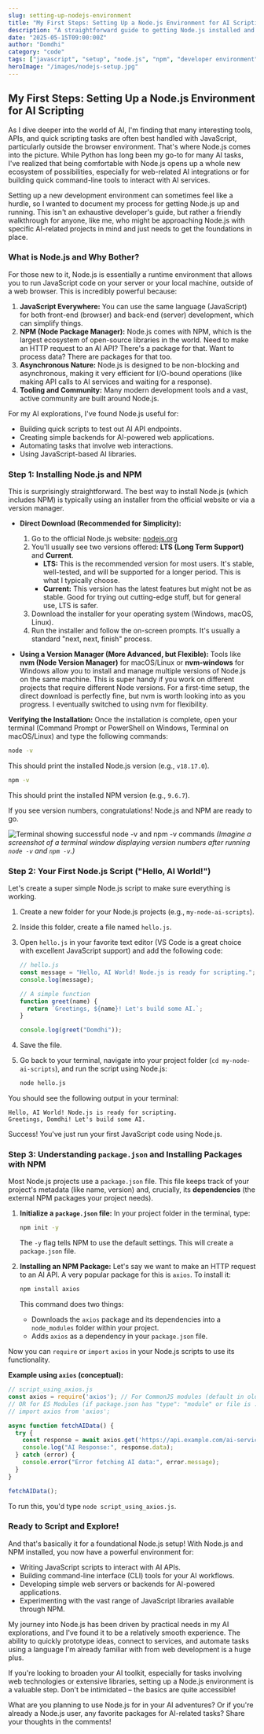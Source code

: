 ```yaml
---
slug: setting-up-nodejs-environment
title: "My First Steps: Setting Up a Node.js Environment for AI Scripting"
description: "A straightforward guide to getting Node.js installed and ready on your system, from the perspective of someone using it for AI-related scripting and projects."
date: "2025-05-15T09:00:00Z"
author: "Domdhi"
category: "code"
tags: ["javascript", "setup", "node.js", "npm", "developer environment", "coding basics", "AI scripting"]
heroImage: "/images/nodejs-setup.jpg"
---
```

## My First Steps: Setting Up a Node.js Environment for AI Scripting

As I dive deeper into the world of AI, I'm finding that many interesting tools, APIs, and quick scripting tasks are often best handled with JavaScript, particularly outside the browser environment. That's where Node.js comes into the picture. While Python has long been my go-to for many AI tasks, I've realized that being comfortable with Node.js opens up a whole new ecosystem of possibilities, especially for web-related AI integrations or for building quick command-line tools to interact with AI services.

Setting up a new development environment can sometimes feel like a hurdle, so I wanted to document my process for getting Node.js up and running. This isn't an exhaustive developer's guide, but rather a friendly walkthrough for anyone, like me, who might be approaching Node.js with specific AI-related projects in mind and just needs to get the foundations in place.

### What is Node.js and Why Bother?

For those new to it, Node.js is essentially a runtime environment that allows you to run JavaScript code on your server or your local machine, outside of a web browser. This is incredibly powerful because:

1.  **JavaScript Everywhere:** You can use the same language (JavaScript) for both front-end (browser) and back-end (server) development, which can simplify things.
2.  **NPM (Node Package Manager):** Node.js comes with NPM, which is the largest ecosystem of open-source libraries in the world. Need to make an HTTP request to an AI API? There's a package for that. Want to process data? There are packages for that too.
3.  **Asynchronous Nature:** Node.js is designed to be non-blocking and asynchronous, making it very efficient for I/O-bound operations (like making API calls to AI services and waiting for a response).
4.  **Tooling and Community:** Many modern development tools and a vast, active community are built around Node.js.

For my AI explorations, I've found Node.js useful for:
*   Building quick scripts to test out AI API endpoints.
*   Creating simple backends for AI-powered web applications.
*   Automating tasks that involve web interactions.
*   Using JavaScript-based AI libraries.

### Step 1: Installing Node.js and NPM

This is surprisingly straightforward. The best way to install Node.js (which includes NPM) is typically using an installer from the official website or via a version manager.

*   **Direct Download (Recommended for Simplicity):**
    1.  Go to the official Node.js website: [nodejs.org](https://nodejs.org/)
    2.  You'll usually see two versions offered: **LTS (Long Term Support)** and **Current**.
        *   **LTS:** This is the recommended version for most users. It's stable, well-tested, and will be supported for a longer period. This is what I typically choose.
        *   **Current:** This version has the latest features but might not be as stable. Good for trying out cutting-edge stuff, but for general use, LTS is safer.
    3.  Download the installer for your operating system (Windows, macOS, Linux).
    4.  Run the installer and follow the on-screen prompts. It's usually a standard "next, next, finish" process.

*   **Using a Version Manager (More Advanced, but Flexible):**
    Tools like **nvm (Node Version Manager)** for macOS/Linux or **nvm-windows** for Windows allow you to install and manage multiple versions of Node.js on the same machine. This is super handy if you work on different projects that require different Node versions. For a first-time setup, the direct download is perfectly fine, but nvm is worth looking into as you progress. I eventually switched to using nvm for flexibility.

**Verifying the Installation:**
Once the installation is complete, open your terminal (Command Prompt or PowerShell on Windows, Terminal on macOS/Linux) and type the following commands:

```bash
node -v
```
This should print the installed Node.js version (e.g., `v18.17.0`).

```bash
npm -v
```
This should print the installed NPM version (e.g., `9.6.7`).

If you see version numbers, congratulations! Node.js and NPM are ready to go.

![Terminal showing successful node -v and npm -v commands](/images/node-npm-version-check.jpg)
*(Imagine a screenshot of a terminal window displaying version numbers after running `node -v` and `npm -v`.)*

### Step 2: Your First Node.js Script ("Hello, AI World!")

Let's create a super simple Node.js script to make sure everything is working.

1.  Create a new folder for your Node.js projects (e.g., `my-node-ai-scripts`).
2.  Inside this folder, create a file named `hello.js`.
3.  Open `hello.js` in your favorite text editor (VS Code is a great choice with excellent JavaScript support) and add the following code:

    ```javascript
    // hello.js
    const message = "Hello, AI World! Node.js is ready for scripting.";
    console.log(message);

    // A simple function
    function greet(name) {
      return `Greetings, ${name}! Let's build some AI.`;
    }

    console.log(greet("Domdhi"));
    ```

4.  Save the file.
5.  Go back to your terminal, navigate into your project folder (`cd my-node-ai-scripts`), and run the script using Node.js:

    ```bash
    node hello.js
    ```

You should see the following output in your terminal:
```
Hello, AI World! Node.js is ready for scripting.
Greetings, Domdhi! Let's build some AI.
```

Success! You've just run your first JavaScript code using Node.js.

### Step 3: Understanding `package.json` and Installing Packages with NPM

Most Node.js projects use a `package.json` file. This file keeps track of your project's metadata (like name, version) and, crucially, its **dependencies** (the external NPM packages your project needs).

1.  **Initialize a `package.json` file:**
    In your project folder in the terminal, type:
    ```bash
    npm init -y
    ```
    The `-y` flag tells NPM to use the default settings. This will create a `package.json` file.

2.  **Installing an NPM Package:**
    Let's say we want to make an HTTP request to an AI API. A very popular package for this is `axios`. To install it:
    ```bash
    npm install axios
    ```
    This command does two things:
    *   Downloads the `axios` package and its dependencies into a `node_modules` folder within your project.
    *   Adds `axios` as a dependency in your `package.json` file.

Now you can `require` or `import` `axios` in your Node.js scripts to use its functionality.

**Example using `axios` (conceptual):**
```javascript
// script_using_axios.js
const axios = require('axios'); // For CommonJS modules (default in older Node)
// OR for ES Modules (if package.json has "type": "module" or file is .mjs)
// import axios from 'axios'; 

async function fetchAIData() {
  try {
    const response = await axios.get('https://api.example.com/ai-service');
    console.log("AI Response:", response.data);
  } catch (error) {
    console.error("Error fetching AI data:", error.message);
  }
}

fetchAIData();
```
To run this, you'd type `node script_using_axios.js`.

### Ready to Script and Explore!

And that's basically it for a foundational Node.js setup! With Node.js and NPM installed, you now have a powerful environment for:

*   Writing JavaScript scripts to interact with AI APIs.
*   Building command-line interface (CLI) tools for your AI workflows.
*   Developing simple web servers or backends for AI-powered applications.
*   Experimenting with the vast range of JavaScript libraries available through NPM.

My journey into Node.js has been driven by practical needs in my AI explorations, and I've found it to be a relatively smooth experience. The ability to quickly prototype ideas, connect to services, and automate tasks using a language I'm already familiar with from web development is a huge plus.

If you're looking to broaden your AI toolkit, especially for tasks involving web technologies or extensive libraries, setting up a Node.js environment is a valuable step. Don't be intimidated – the basics are quite accessible!

What are you planning to use Node.js for in your AI adventures? Or if you're already a Node.js user, any favorite packages for AI-related tasks? Share your thoughts in the comments!